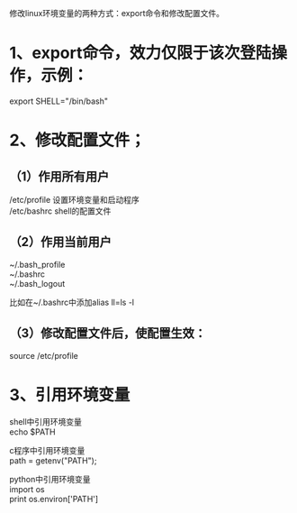 修改linux环境变量的两种方式：export命令和修改配置文件。

# 1、export命令，效力仅限于该次登陆操作，示例：
export SHELL="/bin/bash"

# 2、修改配置文件；
## （1）作用所有用户
/etc/profile            设置环境变量和启动程序  
/etc/bashrc             shell的配置文件  

## （2）作用当前用户
~/.bash_profile  
~/.bashrc  
~/.bash_logout  

比如在~/.bashrc中添加alias ll=ls -l  

## （3）修改配置文件后，使配置生效：
source /etc/profile

# 3、引用环境变量
shell中引用环境变量  
echo $PATH

c程序中引用环境变量  
path = getenv("PATH");

python中引用环境变量  
import os  
print os.environ['PATH']
